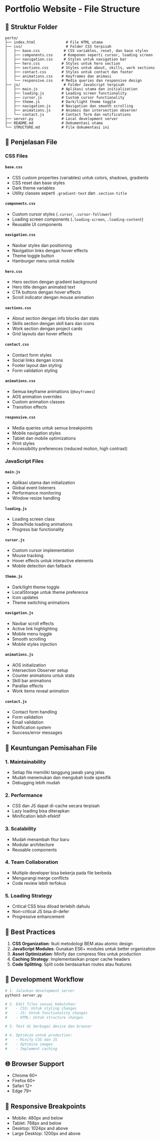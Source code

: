 # Portfolio Website - File Structure

## 📁 Struktur Folder

```
porto/
├── index.html              # File HTML utama
├── css/                    # Folder CSS terpisah
│   ├── base.css           # CSS variables, reset, dan base styles
│   ├── components.css     # Komponen seperti cursor, loading screen
│   ├── navigation.css     # Styles untuk navigation bar
│   ├── hero.css          # Styles untuk hero section
│   ├── sections.css      # Styles untuk about, skills, work sections
│   ├── contact.css       # Styles untuk contact dan footer
│   ├── animations.css    # Keyframes dan animasi
│   └── responsive.css    # Media queries dan responsive design
├── js/                    # Folder JavaScript terpisah
│   ├── main.js           # Aplikasi utama dan initialization
│   ├── loading.js        # Loading screen functionality
│   ├── cursor.js         # Custom cursor functionality
│   ├── theme.js          # Dark/light theme toggle
│   ├── navigation.js     # Navigation dan smooth scrolling
│   ├── animations.js     # Animasi dan intersection observer
│   └── contact.js        # Contact form dan notifications
├── server.py             # Local development server
├── README.md             # Dokumentasi utama
└── STRUCTURE.md          # File dokumentasi ini
```

## 🎯 Penjelasan File

### CSS Files

#### `base.css`
- CSS custom properties (variables) untuk colors, shadows, gradients
- CSS reset dan base styles
- Dark theme variables
- Utility classes seperti `.gradient-text` dan `.section-title`

#### `components.css`
- Custom cursor styles (`.cursor`, `.cursor-follower`)
- Loading screen components (`.loading-screen`, `.loading-content`)
- Reusable UI components

#### `navigation.css`
- Navbar styles dan positioning
- Navigation links dengan hover effects
- Theme toggle button
- Hamburger menu untuk mobile

#### `hero.css`
- Hero section dengan gradient background
- Hero title dengan animated text
- CTA buttons dengan hover effects
- Scroll indicator dengan mouse animation

#### `sections.css`
- About section dengan info blocks dan stats
- Skills section dengan skill bars dan icons
- Work section dengan project cards
- Grid layouts dan hover effects

#### `contact.css`
- Contact form styles
- Social links dengan icons
- Footer layout dan styling
- Form validation styling

#### `animations.css`
- Semua keyframe animations (`@keyframes`)
- AOS animation overrides
- Custom animation classes
- Transition effects

#### `responsive.css`
- Media queries untuk semua breakpoints
- Mobile navigation styles
- Tablet dan mobile optimizations
- Print styles
- Accessibility preferences (reduced motion, high contrast)

### JavaScript Files

#### `main.js`
- Aplikasi utama dan initialization
- Global event listeners
- Performance monitoring
- Window resize handling

#### `loading.js`
- Loading screen class
- Show/hide loading animations
- Progress bar functionality

#### `cursor.js`
- Custom cursor implementation
- Mouse tracking
- Hover effects untuk interactive elements
- Mobile detection dan fallback

#### `theme.js`
- Dark/light theme toggle
- LocalStorage untuk theme preference
- Icon updates
- Theme switching animations

#### `navigation.js`
- Navbar scroll effects
- Active link highlighting
- Mobile menu toggle
- Smooth scrolling
- Mobile styles injection

#### `animations.js`
- AOS initialization
- Intersection Observer setup
- Counter animations untuk stats
- Skill bar animations
- Parallax effects
- Work items reveal animation

#### `contact.js`
- Contact form handling
- Form validation
- Email validation
- Notification system
- Success/error messages

## 🚀 Keuntungan Pemisahan File

### 1. **Maintainability**
- Setiap file memiliki tanggung jawab yang jelas
- Mudah menemukan dan mengubah kode spesifik
- Debugging lebih mudah

### 2. **Performance**
- CSS dan JS dapat di-cache secara terpisah
- Lazy loading bisa diterapkan
- Minification lebih efektif

### 3. **Scalability**
- Mudah menambah fitur baru
- Modular architecture
- Reusable components

### 4. **Team Collaboration**
- Multiple developer bisa bekerja pada file berbeda
- Mengurangi merge conflicts
- Code review lebih terfokus

### 5. **Loading Strategy**
- Critical CSS bisa diload terlebih dahulu
- Non-critical JS bisa di-defer
- Progressive enhancement

## 📝 Best Practices

1. **CSS Organization**: Ikuti metodologi BEM atau atomic design
2. **JavaScript Modules**: Gunakan ES6+ modules untuk better organization
3. **Asset Optimization**: Minify dan compress files untuk production
4. **Caching Strategy**: Implementasikan proper cache headers
5. **Code Splitting**: Split code berdasarkan routes atau features

## 🔧 Development Workflow

```bash
# 1. Jalankan development server
python3 server.py

# 2. Edit files sesuai kebutuhan:
#    - CSS: Untuk styling changes
#    - JS: Untuk functionality changes
#    - HTML: Untuk structure changes

# 3. Test di berbagai device dan browser

# 4. Optimize untuk production:
#    - Minify CSS dan JS
#    - Optimize images
#    - Implement caching
```

## 🌐 Browser Support

- Chrome 60+
- Firefox 60+
- Safari 12+
- Edge 79+

## 📱 Responsive Breakpoints

- Mobile: 480px and below
- Tablet: 768px and below
- Desktop: 1024px and above
- Large Desktop: 1200px and above
